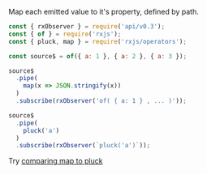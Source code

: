 <!--
name:		
title:		pluck
pageTitle:	RxJS pluck operator example + marble diagram
desc:		Map each emitted value to it's property, defined by path
docsUrl:	https://rxjs.dev/api/operators/pluck
-->

Map each emitted value to it's property, defined by path.  

```js
const { rxObserver } = require('api/v0.3');
const { of } = require('rxjs');
const { pluck, map } = require('rxjs/operators');

const source$ = of({ a: 1 }, { a: 2 }, { a: 3 });

source$
  .pipe(
    map(x => JSON.stringify(x))
  )
  .subscribe(rxObserver('of( { a: 1 } , ... )'));

source$
  .pipe(
    pluck('a')
  )
  .subscribe(rxObserver(`pluck('a')`));

```

Try [comparing map to pluck](/rxjs/map-vs-pluck/)